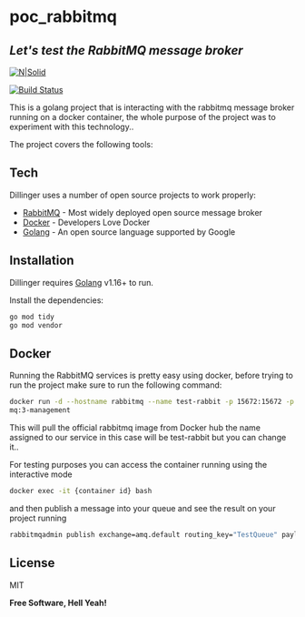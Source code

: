 # poc_rabbitmq



## _Let's test the RabbitMQ message broker_

[![N|Solid](https://cldup.com/dTxpPi9lDf.thumb.png)](https://nodesource.com/products/nsolid)

[![Build Status](https://travis-ci.org/joemccann/dillinger.svg?branch=master)](https://github.com/axtoneIO)

This is a golang project that is interacting with the rabbitmq message broker running on a docker container, the whole purpose of the project was to experiment with this technology..

The project covers the following tools:
## Tech

Dillinger uses a number of open source projects to work properly:

- [RabbitMQ](https://www.rabbitmq.com/) - Most widely deployed open source message broker
- [Docker](https://www.docker.com/) - Developers Love Docker
- [Golang](https://go.dev/) - An open source language supported by Google

## Installation

Dillinger requires [Golang](https://go.dev/dl/) v1.16+ to run.

Install the dependencies:

```sh
go mod tidy
go mod vendor
```
## Docker

Running the RabbitMQ services is pretty easy using docker, before trying to run
the project make sure to run the following command:

```sh
docker run -d --hostname rabbitmq --name test-rabbit -p 15672:15672 -p 5672:5672 rabbit
mq:3-management
```
This will pull the official rabbitmq image from Docker hub
the name assigned to our service in this case will be test-rabbit but you can change it..

For testing purposes you can access the container running using the interactive mode
```sh
docker exec -it {container id} bash
```
and then publish a message into your queue and see the result on your project running
```sh
rabbitmqadmin publish exchange=amq.default routing_key="TestQueue" payload="Hello World from bash"
```

## License

MIT

**Free Software, Hell Yeah!**
